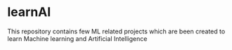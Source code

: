 # learnAI

This repository contains few ML related projects which are been created to learn Machine learning and Artificial Intelligence
